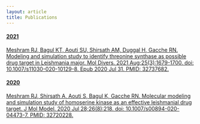 ```yaml
---
layout: article
title: Publications
---
```


<a href="https://pubmed.ncbi.nlm.nih.gov/32737682/">
  <div class="card">
    <div class="card__content">
      <div class="card__header">
        <h4>2021</h4>
      </div>
      <p>Meshram RJ, Bagul KT, Aouti SU, Shirsath AM, Duggal H, Gacche RN. Modeling and simulation study to identify threonine synthase as possible drug target in Leishmania major. Mol Divers. 2021 Aug;25(3):1679-1700. doi: 10.1007/s11030-020-10129-8. Epub 2020 Jul 31. PMID: 32737682.</p>
    </div>
  </div>
</a>

<a href="https://pubmed.ncbi.nlm.nih.gov/32720228/">
  <div class="card">
    <div class="card__content">
      <div class="card__header">
        <h4>2020</h4>
      </div>
      <p>Meshram RJ, Shirsath A, Aouti S, Bagul K, Gacche RN. Molecular modeling and simulation study of homoserine kinase as an effective leishmanial drug target. J Mol Model. 2020 Jul 28;26(8):218. doi: 10.1007/s00894-020-04473-7. PMID: 32720228.</p>
    </div>
  </div>
</a>

